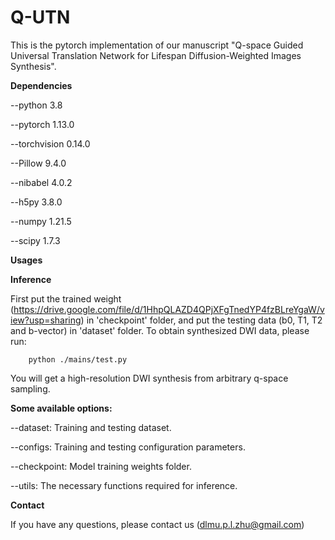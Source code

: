 # Q-UTN

This is the pytorch implementation of our manuscript "Q-space Guided Universal Translation Network for Lifespan Diffusion-Weighted Images Synthesis".


**Dependencies**

--python  3.8

--pytorch 1.13.0

--torchvision 0.14.0

--Pillow 9.4.0

--nibabel 4.0.2

--h5py 3.8.0

--numpy 1.21.5

--scipy 1.7.3

**Usages**

**Inference**

First put the trained weight (https://drive.google.com/file/d/1HhpQLAZD4QPjXFgTnedYP4fzBLreYgaW/view?usp=sharing) in 'checkpoint' folder, and put the testing data (b0, T1, T2 and b-vector) in 'dataset' folder.
To obtain synthesized DWI data, please run:

        python ./mains/test.py

You will get a high-resolution DWI synthesis from arbitrary q-space sampling.


**Some available options:**

--dataset: Training and testing dataset.

--configs: Training and testing configuration parameters.

--checkpoint: Model training weights folder.

--utils: The necessary functions required for inference.


**Contact**

If you have any questions, please contact us (dlmu.p.l.zhu@gmail.com)


